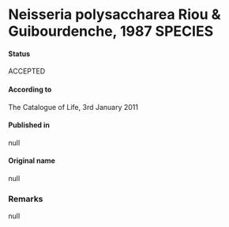 # Neisseria polysaccharea Riou & Guibourdenche, 1987 SPECIES

#### Status
ACCEPTED

#### According to
The Catalogue of Life, 3rd January 2011

#### Published in
null

#### Original name
null

### Remarks
null